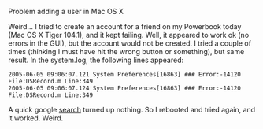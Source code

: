 Problem adding a user in Mac OS X

Weird... I tried to create an account for a friend on my Powerbook
today (Mac OS X Tiger 104.1), and it kept failing.  Well, it appeared
to work ok (no errors in the GUI), but the account would not be
created.  I tried a couple of times (thinking I must have hit the
wrong button or something), but same result.  In the system.log, the
following lines appeared:

    2005-06-05 09:06:07.121 System Preferences[16863] ### Error:-14120 File:DSRecord.m Line:349
    2005-06-05 09:06:07.124 System Preferences[16863] ### Error:-14120 File:DSRecord.m Line:349

A quick google [search][] turned up nothing. So I rebooted and tried
again, and it worked. Weird.

[search]: http://www.google.com/search?rls=en&q=Error+-14120+DSRecord.m&ie=UTF-8&oe=UTF-8


